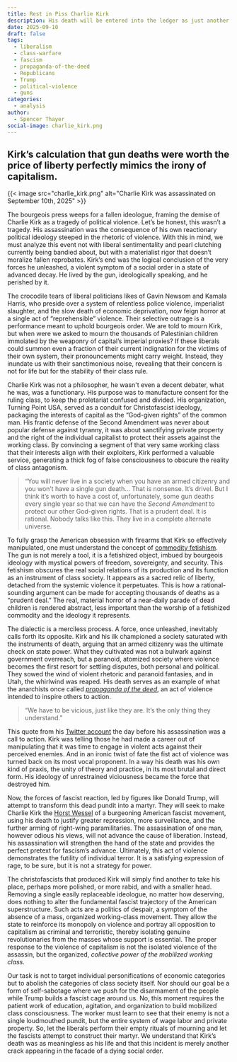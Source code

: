 ```yaml
---
title: Rest in Piss Charlie Kirk
description: His death will be entered into the ledger as just another cost of doing business.
date: 2025-09-10
draft: false
tags:
  - liberalism
  - class-warfare
  - fascism
  - propaganda-of-the-deed
  - Republicans
  - Trump
  - political-violence
  - guns
categories:
  - analysis
author:
  - Spencer Thayer
social-image: charlie_kirk.png
---
```

##  Kirk’s calculation that gun deaths were worth the price of liberty perfectly mimics the irony of capitalism. 

{{< image src="charlie_kirk.png" alt="Charlie Kirk was assassinated on September 10th, 2025" >}}

The bourgeois press weeps for a fallen ideologue, framing the demise of Charlie Kirk as a tragedy of political violence. Let’s be honest, this wasn’t a tragedy. His assassination was the consequence of his own reactionary political ideology steeped in the rhetoric of violence. With this in mind, we must analyze this event not with liberal sentimentality and pearl clutching currently being bandied about, but with a materialist rigor that doesn’t moralize fallen reprobates. Kirk’s end was the logical conclusion of the very forces he unleashed, a violent symptom of a social order in a state of advanced decay. He lived by the gun, ideologically speaking, and he perished by it.

The crocodile tears of liberal politicians likes of Gavin Newsom and Kamala Harris, who preside over a system of relentless police violence, imperialist slaughter, and the slow death of economic deprivation, now feign horror at a single act of “reprehensible” violence. Their selective outrage is a performance meant to uphold bourgeois order. We are told to mourn Kirk, but when were we asked to mourn the thousands of Palestinian children immolated by the weaponry of capital’s imperial proxies? If these liberals could summon even a fraction of their current indignation for the victims of their own system, their pronouncements might carry weight. Instead, they inundate us with their sanctimonious noise, revealing that their concern is not for life but for the stability of their class rule.

Charlie Kirk was not a philosopher, he wasn't even a decent debater, what he was, was a functionary. His purpose was to manufacture consent for the ruling class, to keep the proletariat confused and divided. His organization, Turning Point USA, served as a conduit for Christofascist ideology, packaging the interests of capital as the “God-given rights” of the common man. His frantic defense of the Second Amendment was never about popular defense against tyranny, it was about sanctifying private property and the right of the individual capitalist to protect their assets against the working class. By convincing a segment of that very same working class that their interests align with their exploiters, Kirk performed a valuable service, generating a thick fog of false consciousness to obscure the reality of class antagonism.

> “You will never live in a society when you have an armed citizenry and you won’t have a single gun death… That is nonsense. It’s drivel. But I think it’s worth to have a cost of, unfortunately, some gun deaths every single year so that we can have the _Second Amendment_ to protect our other God-given rights. That is a prudent deal. It is rational. Nobody talks like this. They live in a complete alternate universe.

To fully grasp the American obsession with firearms that Kirk so effectively manipulated, one must understand the concept of [commodity fetishism](https://www.workers.org/2013/02/7256/). The gun is not merely a tool, it is a fetishized object, imbued by bourgeois ideology with mystical powers of freedom, sovereignty, and security. This fetishism obscures the real social relations of its production and its function as an instrument of class society. It appears as a sacred relic of liberty, detached from the systemic violence it perpetuates. This is how a rational-sounding argument can be made for accepting thousands of deaths as a “prudent deal.” The real, material horror of a near-daily parade of dead children is rendered abstract, less important than the worship of a fetishized commodity and the ideology it represents.

The dialectic is a merciless process. A force, once unleashed, inevitably calls forth its opposite. Kirk and his ilk championed a society saturated with the instruments of death, arguing that an armed citizenry was the ultimate check on state power. What they cultivated was not a bulwark against government overreach, but a paranoid, atomized society where violence becomes the first resort for settling disputes, both personal and political. They sowed the wind of violent rhetoric and paranoid fantasies, and in Utah, the whirlwind was reaped. His death serves as an example of what the anarchists once called [_propaganda of the deed_](https://theanarchistlibrary.org/category/topic/propaganda-of-the-deed), an act of violence intended to inspire others to action.   
> “We have to be vicious, just like they are. It’s the only thing they understand.”

This quote from his [Twitter account](https://x.com/charliekirk11/status/1965458939644109294) the day before his assassination was a call to action. Kirk was telling those he had made a career out of manipulating that it was time to engage in violent acts against their perceived enemies. And in an ironic twist of fate the fist act of violence was turned back on its most vocal proponent. In a way his death was his own kind of praxis, the unity of theory and practice, in its most brutal and direct form. His ideology of unrestrained viciousness became the force that destroyed him.

Now, the forces of fascist reaction, led by figures like Donald Trump, will attempt to transform this dead pundit into a martyr. They will seek to make Charlie Kirk the [Horst Wessel](https://theanarchistlibrary.org/library/albert-meltzer-anarchist-activity-in-nazi-germany) of a burgeoning American fascist movement, using his death to justify greater repression, more surveillance, and the further arming of right-wing paramilitaries. The assassination of one man, however odious his views, will not advance the cause of liberation. Instead, his assassination will strengthen the hand of the state and provides the perfect pretext for fascism’s advance. Ultimately, this act of violence demonstrates the futility of individual terror. It is a satisfying expression of rage, to be sure, but it is not a strategy for power.

The christofascists that produced Kirk will simply find another to take his place, perhaps more polished, or more rabid, and with a smaller head. Removing a single easily replaceable ideologue, no matter how deserving, does nothing to alter the fundamental fascist trajectory of the American superstructure. Such acts are a politics of despair, a symptom of the absence of a mass, organized working-class movement. They allow the state to reinforce its monopoly on violence and portray all opposition to capitalism as criminal and terroristic, thereby isolating genuine revolutionaries from the masses whose support is essential. The proper response to the violence of capitalism is not the isolated violence of the assassin, but the organized, _collective power of the mobilized working class_.

Our task is not to target individual personifications of economic categories but to abolish the categories of class society itself. Nor should our goal be a form of self-sabotage where we push for the disarmament of the people while Trump builds a fascist cage around us. No, this moment requires the patient work of education, agitation, and organization to build mobilized class consciousness. The worker must learn to see that their enemy is not a single loudmouthed pundit, but the entire system of wage labor and private property. So, let the liberals perform their empty rituals of mourning and let the fascists attempt to construct their martyr. We understand that Kirk’s death was as meaningless as his life and that this incident is merely another crack appearing in the facade of a dying social order.
